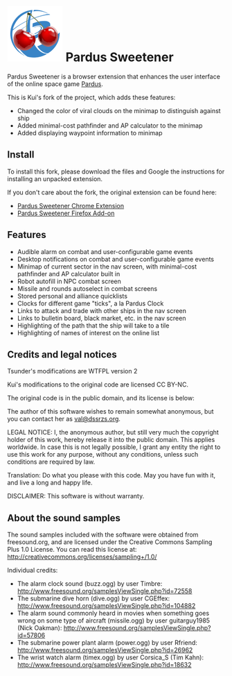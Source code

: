 ![Pardus Sweetener Logo](https://github.com/valitas/Pardus-Sweetener/blob/master/chrome/icons/128.png?raw=true)
Pardus Sweetener
================

Pardus Sweetener is a browser extension that enhances the user
interface of the online space game [Pardus](https://www.pardus.at/).

This is Kui's fork of the project, which adds these features: 

 * Changed the color of viral clouds on the minimap to distinguish against ship
 * Added minimal-cost pathfinder and AP calculator to the minimap
 * Added displaying waypoint information to minimap

Install
-------

To install this fork, please download the files and Google the instructions for
installing an unpacked extension. 

If you don't care about the fork, the original extension can be found here:

* [Pardus Sweetener Chrome Extension](https://chrome.google.com/webstore/detail/ejnppkfdhdnchkcdblfddedelmbpoklo)
* [Pardus Sweetener Firefox Add-on](https://addons.mozilla.org/firefox/addon/pardus-sweetener/)

Features
--------

 * Audible alarm on combat and user-configurable game events
 * Desktop notifications on combat and user-configurable game events
 * Minimap of current sector in the nav screen, with minimal-cost pathfinder and AP calculator built in
 * Robot autofill in NPC combat screen
 * Missile and rounds autoselect in combat screens
 * Stored personal and alliance quicklists
 * Clocks for different game "ticks", a la Pardus Clock
 * Links to attack and trade with other ships in the nav screen
 * Links to bulletin board, black market, etc. in the nav screen
 * Highlighting of the path that the ship will take to a tile
 * Highlighting of names of interest on the online list

Credits and legal notices
-------------------------

Tsunder's modifications are WTFPL version 2

Kui's modifications to the original code are licensed CC BY-NC. 

The original code is in the public domain, and its license is below:

The author of this software wishes to remain somewhat anonymous, but
you can contact her as val@dssrzs.org.

LEGAL NOTICE: I, the anonymous author, but still very much the
copyright holder of this work, hereby release it into the public
domain. This applies worldwide. In case this is not legally possible,
I grant any entity the right to use this work for any purpose, without
any conditions, unless such conditions are required by law.

Translation: Do what you please with this code. May you have fun with
it, and live a long and happy life.

DISCLAIMER: This software is without warranty.

About the sound samples
-----------------------

The sound samples included with the software were obtained from
freesound.org, and are licensed under the Creative Commons Sampling
Plus 1.0 License.  You can read this license at:
http://creativecommons.org/licenses/sampling+/1.0/

Individual credits:

 * The alarm clock sound (buzz.ogg) by user Timbre:
   http://www.freesound.org/samplesViewSingle.php?id=72558
 * The submarine dive horn (dive.ogg) by user CGEffex:
   http://www.freesound.org/samplesViewSingle.php?id=104882
 * The alarm sound commonly heard in movies when something goes wrong
   on some type of aircraft (missile.ogg) by user guitarguy1985 (Nick
   Oakman):
   http://www.freesound.org/samplesViewSingle.php?id=57806
 * The submarine power plant alarm (power.ogg) by user Rfriend:
   http://www.freesound.org/samplesViewSingle.php?id=26962
 * The wrist watch alarm (timex.ogg) by user Corsica_S (Tim Kahn):
   http://www.freesound.org/samplesViewSingle.php?id=18632
